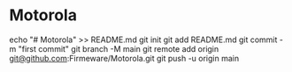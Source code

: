 # Motorola
echo "# Motorola" >> README.md
git init
git add README.md
git commit -m "first commit"
git branch -M main
git remote add origin git@github.com:Firmeware/Motorola.git
git push -u origin main
